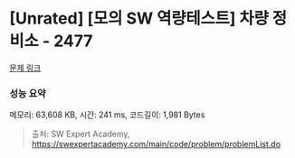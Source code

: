 # [Unrated] [모의 SW 역량테스트] 차량 정비소 - 2477 

[문제 링크](https://swexpertacademy.com/main/code/problem/problemDetail.do?contestProbId=AV6c6bgaIuoDFAXy) 

### 성능 요약

메모리: 63,608 KB, 시간: 241 ms, 코드길이: 1,981 Bytes



> 출처: SW Expert Academy, https://swexpertacademy.com/main/code/problem/problemList.do